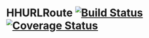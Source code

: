 HHURLRoute  [![Build Status](https://travis-ci.org/hirohisa/HHURLRoute.png)](https://travis-ci.org/hirohisa/HHURLRoute) [![Coverage Status](https://coveralls.io/repos/hirohisa/HHURLRoute/badge.png?branch=master)](https://coveralls.io/r/hirohisa/HHURLRoute?branch=master)
==========
